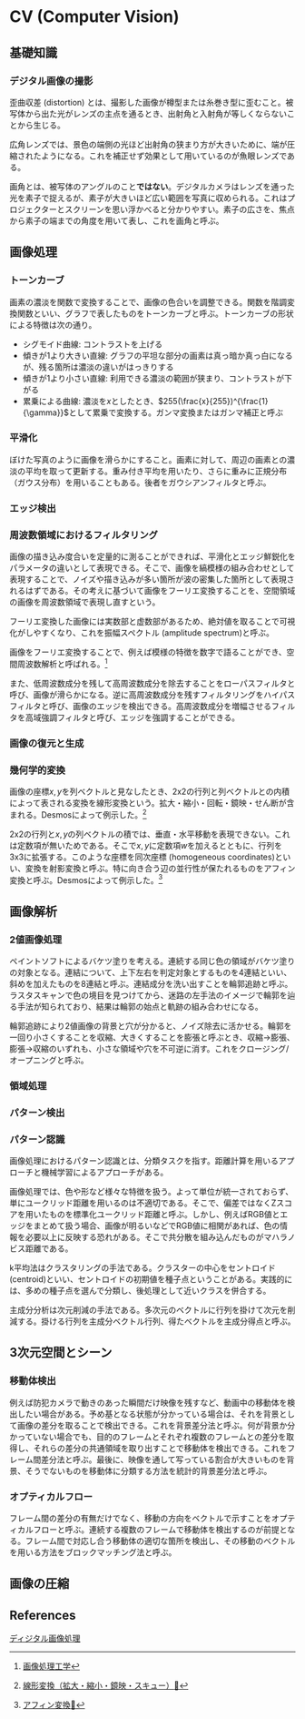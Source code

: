 # CV (Computer Vision)

## 基礎知識

### デジタル画像の撮影

歪曲収差 (distortion) とは、撮影した画像が樽型または糸巻き型に歪むこと。被写体から出た光がレンズの主点を通るとき、出射角と入射角が等しくならないことから生じる。

広角レンズでは、景色の端側の光ほど出射角の狭まり方が大きいために、端が圧縮されたようになる。これを補正せず効果として用いているのが魚眼レンズである。

画角とは、被写体のアングルのこと**ではない**。デジタルカメラはレンズを通った光を素子で捉えるが、素子が大きいほど広い範囲を写真に収められる。これはプロジェクターとスクリーンを思い浮かべると分かりやすい。素子の広さを、焦点から素子の端までの角度を用いて表し、これを画角と呼ぶ。

## 画像処理

### トーンカーブ

画素の濃淡を関数で変換することで、画像の色合いを調整できる。関数を階調変換関数といい、グラフで表したものをトーンカーブと呼ぶ。トーンカーブの形状による特徴は次の通り。

- シグモイド曲線: コントラストを上げる
- 傾きが1より大きい直線: グラフの平坦な部分の画素は真っ暗か真っ白になるが、残る箇所は濃淡の違いがはっきりする
- 傾きが1より小さい直線: 利用できる濃淡の範囲が狭まり、コントラストが下がる
- 累乗による曲線: 濃淡を$x$としたとき、$255(\frac{x}{255})^{\frac{1}{\gamma}}$として累乗で変換する。ガンマ変換またはガンマ補正と呼ぶ

### 平滑化

ぼけた写真のように画像を滑らかにすること。画素に対して、周辺の画素との濃淡の平均を取って更新する。重み付き平均を用いたり、さらに重みに正規分布（ガウス分布）を用いることもある。後者をガウシアンフィルタと呼ぶ。

### エッジ検出

### 周波数領域におけるフィルタリング

画像の描き込み度合いを定量的に測ることができれば、平滑化とエッジ鮮鋭化をパラメータの違いとして表現できる。そこで、画像を縞模様の組み合わせとして表現することで、ノイズや描き込みが多い箇所が波の密集した箇所として表現されるはずである。その考えに基づいて画像をフーリエ変換することを、空間領域の画像を周波数領域で表現し直すという。

フーリエ変換した画像には実数部と虚数部があるため、絶対値を取ることで可視化がしやすくなり、これを振幅スペクトル (amplitude spectrum)と呼ぶ。

画像をフーリエ変換することで、例えば模様の特徴を数字で語ることができ、空間周波数解析と呼ばれる。[^yama_2017]
[^yama_2017]: [画像処理工学](http://imgprolab.sys.fit.ac.jp/~yama/imgproc/lec/imgproc_imgfreq_2017.pdf)

また、低周波数成分を残して高周波数成分を除去することをローパスフィルタと呼び、画像が滑らかになる。逆に高周波数成分を残すフィルタリングをハイパスフィルタと呼び、画像のエッジを検出できる。高周波数成分を増幅させるフィルタを高域強調フィルタと呼び、エッジを強調することができる。

### 画像の復元と生成

### 幾何学的変換

画像の座標$x,y$を列ベクトルと見なしたとき、2x2の行列と列ベクトルとの内積によって表される変換を線形変換という。拡大・縮小・回転・鏡映・せん断が含まれる。Desmosによって例示した。[^desmos_linear]
[^desmos_linear]: [線形変換（拡大・縮小・鏡映・スキュー）](https://www.desmos.com/calculator/tvecrez3xu)[🔐](https://www.desmos.com/calculator/yupcktxb59)

2x2の行列と$x,y$の列ベクトルの積では、垂直・水平移動を表現できない。これは定数項が無いためである。そこで$x,y$に定数項$w$を加えるとともに、行列を3x3に拡張する。このような座標を同次座標 (homogeneous coordinates)といい、変換を射影変換と呼ぶ。特に向き合う辺の並行性が保たれるものをアフィン変換と呼ぶ。Desmosによって例示した。[^desmos_affine]
[^desmos_affine]: [アフィン変換](https://www.desmos.com/calculator/zikfcsr1bf)[🔐](https://www.desmos.com/calculator/ewqiowzhne)

## 画像解析

### 2値画像処理

ペイントソフトによるバケツ塗りを考える。連続する同じ色の領域がバケツ塗りの対象となる。連結について、上下左右を判定対象とするものを4連結といい、斜めを加えたものを8連結と呼ぶ。連結成分を洗い出すことを輪郭追跡と呼ぶ。ラスタスキャンで色の境目を見つけてから、迷路の左手法のイメージで輪郭を辿る手法が知られており、結果は輪郭の始点と軌跡の組み合わせになる。

輪郭追跡により2値画像の背景と穴が分かると、ノイズ除去に活かせる。輪郭を一回り小さくすることを収縮、大きくすることを膨張と呼ぶとき、収縮→膨張、膨張→収縮のいずれも、小さな領域や穴を不可逆に消す。これをクロージング/オープニングと呼ぶ。

### 領域処理

### パターン検出

### パターン認識

画像処理におけるパターン認識とは、分類タスクを指す。距離計算を用いるアプローチと機械学習によるアプローチがある。

画像処理では、色や形など様々な特徴を扱う。よって単位が統一されておらず、単にユークリッド距離を用いるのは不適切である。そこで、偏差ではなくZスコアを用いたものを標準化ユークリッド距離と呼ぶ。しかし、例えばRGB値とエッジをまとめて扱う場合、画像が明るいなどでRGB値に相関があれば、色の情報を必要以上に反映する恐れがある。そこで共分散を組み込んだものがマハラノビス距離である。

k平均法はクラスタリングの手法である。クラスターの中心をセントロイド (centroid)といい、セントロイドの初期値を種子点ということがある。実践的には、多めの種子点を選んで分類し、後処理として近いクラスを併合する。

主成分分析は次元削減の手法である。多次元のベクトルに行列を掛けて次元を削減する。掛ける行列を主成分ベクトル行列、得たベクトルを主成分得点と呼ぶ。

## 3次元空間とシーン

### 移動体検出

例えば防犯カメラで動きのあった瞬間だけ映像を残すなど、動画中の移動体を検出したい場合がある。予め基となる状態が分かっている場合は、それを背景として画像の差分を取ることで検出できる。これを背景差分法と呼ぶ。何が背景か分かっていない場合でも、目的のフレームとそれぞれ複数のフレームとの差分を取得し、それらの差分の共通領域を取り出すことで移動体を検出できる。これをフレーム間差分法と呼ぶ。最後に、映像を通して写っている割合が大きいものを背景、そうでないものを移動体に分類する方法を統計的背景差分法と呼ぶ。

### オプティカルフロー

フレーム間の差分の有無だけでなく、移動の方向をベクトルで示すことをオプティカルフローと呼ぶ。連続する複数のフレームで移動体を検出するのが前提となる。フレーム間で対応し合う移動体の適切な箇所を検出し、その移動のベクトルを用いる方法をブロックマッチング法と呼ぶ。

## 画像の圧縮

## References

[ディジタル画像処理](https://amzn.to/4bfCzu7)
